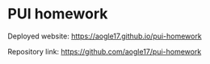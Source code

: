 # PUI homework

Deployed website: https://aogle17.github.io/pui-homework

Repository link: https://github.com/aogle17/pui-homework

